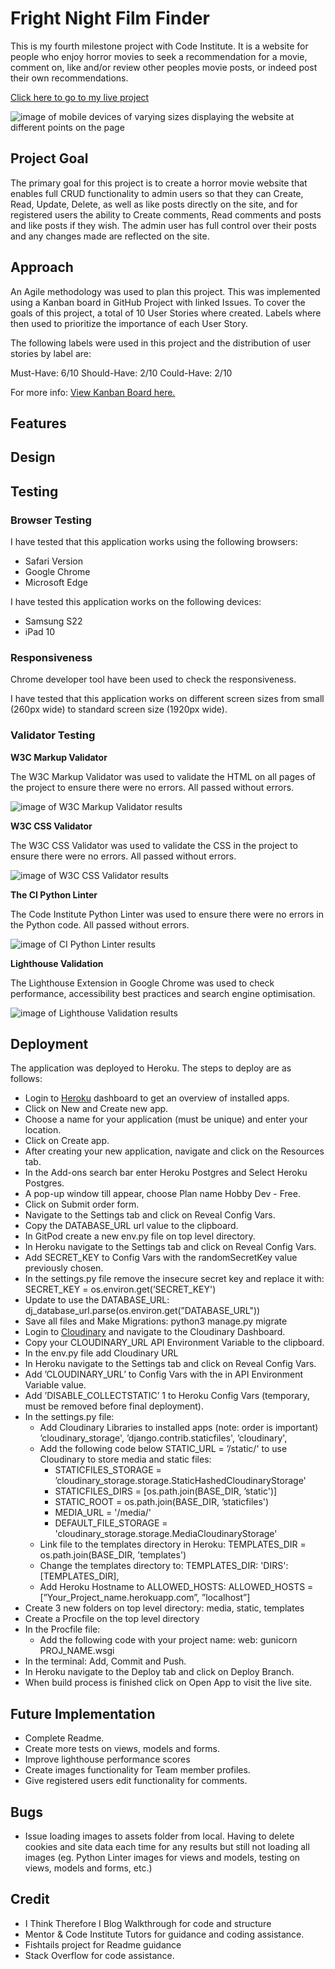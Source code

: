 # Fright Night Film Finder

This is my fourth milestone project with Code Institute. It is a website for people who enjoy horror movies to seek a recommendation for a movie, comment on, like and/or review other peoples movie posts, or indeed post their own recommendations.

[Click here to go to my live project](https://fnff-app-762333af5e41.herokuapp.com/)

![image of mobile devices of varying sizes displaying the website at different points on the page](FNFF/assets/Responsive.jpg)


## Project Goal

The primary goal for this project is to create a horror movie website that enables full CRUD functionality to admin users so that they can Create, Read, Update, Delete, as well as like posts directly on the site, and for registered users the ability to Create comments, Read comments and posts and like posts if they wish. The admin user has full control over their posts and any changes made are reflected on the site.

## Approach

An Agile methodology was used to plan this project. This was implemented using a Kanban board in GitHub Project with linked Issues. To cover the goals of this project, a total of 10 User Stories where created. Labels where then used to prioritize the importance of each User Story.

The following labels were used in this project and the distribution of user stories by label are:

Must-Have: 6/10
Should-Have: 2/10
Could-Have: 2/10

For more info: [View Kanban Board here.](https://github.com/users/Ger-23/projects/7)

## Features


## Design


## Testing

### Browser Testing

I have tested that this application works using the following browsers:

  - Safari Version
  - Google Chrome
  - Microsoft Edge

I have tested this application works on the following devices:

  - Samsung S22
  - iPad 10

### Responsiveness

Chrome developer tool have been used to check the responsiveness.

I have tested that this application works on different screen sizes from small (260px wide) to standard screen size (1920px wide).


### Validator Testing

**W3C Markup Validator**

The W3C Markup Validator was used to validate the HTML on all pages of the project to ensure there were no errors. 
All passed without errors.

![image of W3C Markup Validator results](FNFF/assets/htmlvalidate.jpg)

**W3C CSS Validator**

The W3C CSS Validator was used to validate the CSS in the project to ensure there were no errors. 
All passed without errors.

![image of W3C CSS Validator results](FNFF/assets/cssvalidate.jpg)


**The CI Python Linter**

The Code Institute Python Linter was used to ensure there were no errors in the Python code. 
All passed without errors.

![image of CI Python Linter results](FNFF/assets/pythonformstest.jpg)


**Lighthouse Validation**

The Lighthouse Extension in Google Chrome was used to check performance, accessibility best practices 
and search engine optimisation. 

![image of Lighthouse Validation results](FNFF/assets/lighthousevalidate.jpg)


## Deployment

The application was deployed to Heroku. The steps to deploy are as follows:

  - Login to [Heroku](https://dashboard.heroku.com/apps) dashboard to get an overview of installed apps.
  - Click on New and Create new app.
  - Choose a name for your application (must be unique) and enter your location.
  - Click on Create app.
  - After creating your new application, navigate and click on the Resources tab.
  - In the Add-ons search bar enter Heroku Postgres and Select Heroku Postgres.
  - A pop-up window till appear, choose Plan name Hobby Dev - Free.
  - Click on Submit order form.
  - Navigate to the Settings tab and click on Reveal Config Vars.
  - Copy the DATABASE_URL url value to the clipboard.
  - In GitPod create a new env.py file on top level directory.
  - In Heroku navigate to the Settings tab and click on Reveal Config Vars.
  - Add SECRET_KEY to Config Vars with the randomSecretKey value previously chosen.
  - In the settings.py file remove the insecure secret key and replace it with: SECRET_KEY = os.environ.get(’SECRET_KEY')
  - Update to use the DATABASE_URL: dj_database_url.parse(os.environ.get(”DATABASE_URL"))
  - Save all files and Make Migrations: python3 manage.py migrate
  - Login to [Cloudinary](https://cloudinary.com/) and navigate to the Cloudinary Dashboard.
  - Copy your CLOUDINARY_URL API Environment Variable to the clipboard.
  - In the env.py file add Cloudinary URL
  - In Heroku navigate to the Settings tab and click on Reveal Config Vars.
  - Add ’CLOUDINARY_URL’ to Config Vars with the in API Environment Variable value.
  - Add ’DISABLE_COLLECTSTATIC’ 1 to Heroku Config Vars (temporary, must be removed before final deployment).
  - In the settings.py file:
    - Add Cloudinary Libraries to installed apps (note: order is important) ’cloudinary_storage',  ’django.contrib.staticfiles', ’cloudinary',
    - Add the following code below STATIC_URL = ’/static/' to use Cloudinary to store media and static files:
      - STATICFILES_STORAGE = ’cloudinary_storage.storage.StaticHashedCloudinaryStorage'
      - STATICFILES_DIRS = [os.path.join(BASE_DIR, ’static')]
      - STATIC_ROOT = os.path.join(BASE_DIR, ’staticfiles')
      - MEDIA_URL = '/media/'
      - DEFAULT_FILE_STORAGE = 'cloudinary_storage.storage.MediaCloudinaryStorage'
    - Link file to the templates directory in Heroku: TEMPLATES_DIR = os.path.join(BASE_DIR, ’templates')
    - Change the templates directory to: TEMPLATES_DIR: 'DIRS': [TEMPLATES_DIR],
    - Add Heroku Hostname to ALLOWED_HOSTS: ALLOWED_HOSTS = [”Your_Project_name.herokuapp.com”, ”localhost”]
  - Create 3 new folders on top level directory: media, static, templates
  - Create a Procfile on the top level directory
  - In the Procfile file:
    - Add the following code with your project name: web: gunicorn PROJ_NAME.wsgi
  - In the terminal: Add, Commit and Push.
  - In Heroku navigate to the Deploy tab and click on Deploy Branch.
  - When build process is finished click on Open App to visit the live site.


## Future Implementation

  - Complete Readme.
  - Create more tests on views, models and forms.
  - Improve lighthouse performance scores
  - Create images functionality for Team member profiles.
  - Give registered users edit functionality for comments.


## Bugs

- Issue loading images to assets folder from local. Having to delete cookies
and site data each time for any results but still not loading all images 
(eg. Python Linter images for views and models, testing on views, models and forms, etc.)


## Credit

- I Think Therefore I Blog Walkthrough for code and structure
- Mentor & Code Institute Tutors for guidance and coding assistance.
- Fishtails project for Readme guidance
- Stack Overflow for code assistance.